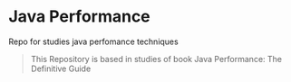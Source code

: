 # Java Performance
Repo for studies java perfomance techniques


 > This Repository is based in studies of book Java Performance: The Definitive Guide

